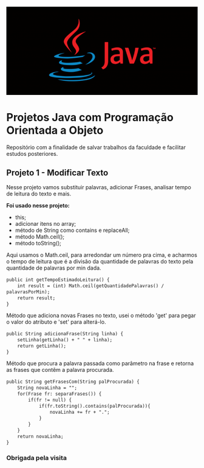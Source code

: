 ![wallpaper Java](images/wallpaper-java.png)

# Projetos Java com Programação Orientada a Objeto
Repositório com a finalidade de salvar trabalhos da faculdade e facilitar estudos posteriores.

## Projeto 1 - Modificar Texto

Nesse projeto vamos substituir palavras, adicionar Frases, analisar tempo de leitura do texto e mais.

<b>Foi usado nesse projeto:</b>

- this;
- adicionar itens no array;
- método de String como contains e replaceAll;
- método Math.ceil();
- método toString();

Aqui usamos o Math.ceil, para arredondar um número pra cima, e acharmos o tempo de leitura que é a divisão da quantidade de palavras do texto pela quantidade de palavras por min dada.

    public int getTempoEstimadoLeitura() {
		int result = (int) Math.ceil(getQuantidadePalavras() / palavrasPorMin);
		return result;
	}

Método que adiciona novas Frases no texto, usei o método 'get' para pegar o valor do atributo e 'set' para alterá-lo.

    public String adicionaFrase(String linha) {
		setLinha(getLinha() + " " + linha);
		return getLinha();
	}

Método que procura a palavra passada como parâmetro na frase e retorna as frases que contêm a palavra procurada.

    public String getFrasesCom(String palProcurada) {
		String novaLinha = "";
		for(Frase fr: separaFrases()) {
			if(fr != null) {
				if(fr.toString().contains(palProcurada)){
					novaLinha += fr + ".";
				}
			}
		}
		return novaLinha;
	}




### Obrigada pela visita